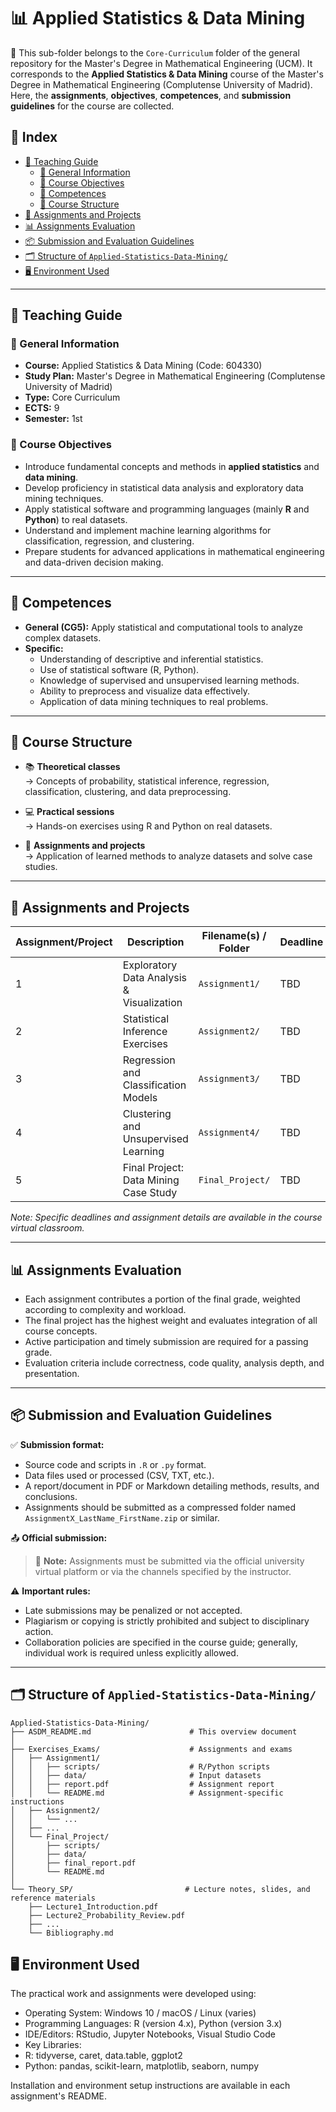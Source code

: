 # 📊 Applied Statistics & Data Mining

📁 This sub-folder belongs to the `Core-Curriculum` folder of the general repository for the Master's Degree in Mathematical Engineering (UCM). It corresponds to the **Applied Statistics & Data Mining** course of the Master's Degree in Mathematical Engineering (Complutense University of Madrid). Here, the **assignments**, **objectives**, **competences**, and **submission guidelines** for the course are collected.

## 📑 Index

- [📘 Teaching Guide](#-teaching-guide)  
  - [📌 General Information](#-general-information)  
  - [🎯 Course Objectives](#-course-objectives)  
  - [🧠 Competences](#-competences)  
  - [🔄 Course Structure](#-course-structure)  
- [🧪 Assignments and Projects](#assignments-and-projects)  
- [📊 Assignments Evaluation](#-assignments-evaluation)  
- [📦 Submission and Evaluation Guidelines](#-submission-and-evaluation-guidelines)  
- [🗂️ Structure of `Applied-Statistics-Data-Mining/`](#structure-of-applied-statistics-data-mining)  
- [🖥️ Environment Used](#️-environment-used)

---

## 📘 Teaching Guide

### 📌 General Information
- **Course:** Applied Statistics & Data Mining (Code: 604330)  
- **Study Plan:** Master's Degree in Mathematical Engineering (Complutense University of Madrid)  
- **Type:** Core Curriculum  
- **ECTS:** 9  
- **Semester:** 1st  

### 🎯 Course Objectives

- Introduce fundamental concepts and methods in **applied statistics** and **data mining**.  
- Develop proficiency in statistical data analysis and exploratory data mining techniques.  
- Apply statistical software and programming languages (mainly **R** and **Python**) to real datasets.  
- Understand and implement machine learning algorithms for classification, regression, and clustering.  
- Prepare students for advanced applications in mathematical engineering and data-driven decision making.

---

## 🧠 Competences

- **General (CG5):** Apply statistical and computational tools to analyze complex datasets.  
- **Specific:**  
  - Understanding of descriptive and inferential statistics.  
  - Use of statistical software (R, Python).  
  - Knowledge of supervised and unsupervised learning methods.  
  - Ability to preprocess and visualize data effectively.  
  - Application of data mining techniques to real problems.

---

## 🔄 Course Structure

- 📚 **Theoretical classes**  
  → Concepts of probability, statistical inference, regression, classification, clustering, and data preprocessing.  

- 💻 **Practical sessions**  
  → Hands-on exercises using R and Python on real datasets.  

- 🧪 **Assignments and projects**  
  → Application of learned methods to analyze datasets and solve case studies.

---

## 🧪 Assignments and Projects

| Assignment/Project | Description                                | Filename(s) / Folder                | Deadline                 |
|-----------------------|--------------------------------------------|-----------------------------------|--------------------------|
| 1                     | Exploratory Data Analysis & Visualization  | `Assignment1/`                    | TBD                      |
| 2                     | Statistical Inference Exercises             | `Assignment2/`                    | TBD                      |
| 3                     | Regression and Classification Models       | `Assignment3/`                    | TBD                      |
| 4                     | Clustering and Unsupervised Learning       | `Assignment4/`                    | TBD                      |
| 5                     | Final Project: Data Mining Case Study       | `Final_Project/`                  | TBD                      |

*Note: Specific deadlines and assignment details are available in the course virtual classroom.*

---

## 📊 Assignments Evaluation

- Each assignment contributes a portion of the final grade, weighted according to complexity and workload.  
- The final project has the highest weight and evaluates integration of all course concepts.  
- Active participation and timely submission are required for a passing grade.  
- Evaluation criteria include correctness, code quality, analysis depth, and presentation.

---

## 📦 Submission and Evaluation Guidelines

✅ **Submission format:**

- Source code and scripts in `.R` or `.py` format.  
- Data files used or processed (CSV, TXT, etc.).  
- A report/document in PDF or Markdown detailing methods, results, and conclusions.  
- Assignments should be submitted as a compressed folder named `AssignmentX_LastName_FirstName.zip` or similar.

📤 **Official submission:**

> 📌 **Note:** Assignments must be submitted via the official university virtual platform or via the channels specified by the instructor.

⚠️ **Important rules:**

- Late submissions may be penalized or not accepted.  
- Plagiarism or copying is strictly prohibited and subject to disciplinary action.  
- Collaboration policies are specified in the course guide; generally, individual work is required unless explicitly allowed.

---

## 🗂️ Structure of `Applied-Statistics-Data-Mining/`

```plaintext
Applied-Statistics-Data-Mining/
├── ASDM_README.md                      # This overview document
│
├── Exercises_Exams/                    # Assignments and exams
│   ├── Assignment1/
│   │   ├── scripts/                    # R/Python scripts
│   │   ├── data/                       # Input datasets
│   │   ├── report.pdf                  # Assignment report
│   │   └── README.md                   # Assignment-specific instructions
│   ├── Assignment2/
│   │   └── ...
│   ├── ...
│   └── Final_Project/
│       ├── scripts/
│       ├── data/
│       ├── final_report.pdf
│       └── README.md
│
└── Theory_SP/                         # Lecture notes, slides, and reference materials
    ├── Lecture1_Introduction.pdf
    ├── Lecture2_Probability_Review.pdf
    ├── ...
    └── Bibliography.md
```
## 🖥️ Environment Used

The practical work and assignments were developed using:
- Operating System: Windows 10 / macOS / Linux (varies)
- Programming Languages: R (version 4.x), Python (version 3.x)
- IDE/Editors: RStudio, Jupyter Notebooks, Visual Studio Code
- Key Libraries:
- R: tidyverse, caret, data.table, ggplot2
- Python: pandas, scikit-learn, matplotlib, seaborn, numpy

Installation and environment setup instructions are available in each assignment's README.


